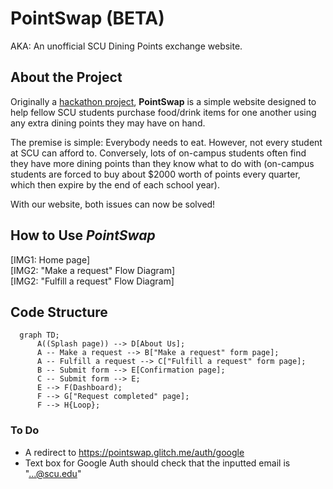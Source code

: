 # PointSwap (BETA)

AKA: An unofficial SCU Dining Points exchange website.

## About the Project

Originally a [hackathon project](https://devpost.com/software/sweet-madame), **PointSwap** is a
simple website designed to help fellow SCU students purchase food/drink items for one another 
using any extra dining points they may have on hand.

The premise is simple: Everybody needs to eat. However, not every student at SCU can afford to. 
Conversely, lots of on-campus students often find they have more dining points than they know 
what to do with (on-campus students are forced to buy about $2000 worth of points every quarter, 
which then expire by the end of each school year).

With our website, both issues can now be solved!

## How to Use _PointSwap_

[IMG1: Home page]<br>
[IMG2: "Make a request" Flow Diagram]<br>
[IMG2: "Fulfill a request" Flow Diagram]

## Code Structure

```mermaid
  graph TD;
      A((Splash page)) --> D[About Us];
      A -- Make a request --> B["Make a request" form page]; 
      A -- Fulfill a request --> C["Fulfill a request" form page]; 
      B -- Submit form --> E[Confirmation page];
      C -- Submit form --> E;
      E --> F(Dashboard);
      F --> G["Request completed" page];
      F --> H{Loop};
```

### To Do

* A redirect to https://pointswap.glitch.me/auth/google
* Text box for Google Auth should check that the inputted email is "...@scu.edu"
